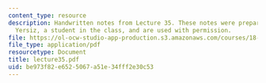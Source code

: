 ```yaml
---
content_type: resource
description: Handwritten notes from Lecture 35. These notes were prepared by Melike
  Yersiz, a student in the class, and are used with permission.
file: https://ol-ocw-studio-app-production.s3.amazonaws.com/courses/18-075-advanced-calculus-for-engineers-fall-2004/be973f82e6525067a51e34fff2e30c53_lecture35.pdf
file_type: application/pdf
resourcetype: Document
title: lecture35.pdf
uid: be973f82-e652-5067-a51e-34fff2e30c53
---
```

